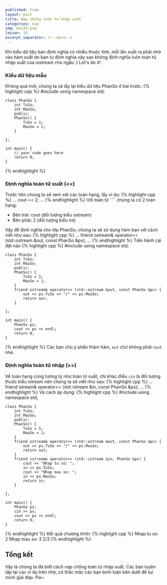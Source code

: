 ```yaml
---
published: true
layout: post
title: Nạp chồng toán tử nhập xuất
categories: oop
img: bai26.png
lesson: 10
excerpt_separator: <!--more-->
---
```

Khi kiểu dữ liệu bạn định nghĩa có nhiều thuộc tính, mỗi lần xuất ra phải nhờ vào hàm xuất do bạn tự định nghĩa vậy sao không định nghĩa luôn toán tử nhập xuất của iostream cho ngầu :) Let's do it! <!--more-->
### Kiểu dữ liệu mẫu
Không quá mới, chúng ta sẽ lấy lại kiểu dữ liệu PhanSo ở bài trước:
{% highlight cpp %}
    #include <iostream>
    using namespace std;
     
    class PhanSo {
    	int TuSo;
    	int MauSo;
    	public:
    	PhanSo() {
    		TuSo = 1;
    		MauSo = 1;
    	}
     
    };
     
    int main() {
    	// your code goes here
    	return 0;
    }
{% endhighlight %}
### Định nghĩa toán tử xuất (<<)
Trước tiên chúng ta sẽ xem xét các toán hạng, lấy ví dụ:
{% highlight cpp %}
	...
  	cout << 2;
  	...
{% endhighlight %}
Với toán tử ```` chúng ta có 2 toán hạng:
  - Bên trái: cout (đối tượng kiểu ostream)
  - Bên phải: 2 (đối tượng kiểu int)

Vậy để định nghĩa cho lớp PhanSo, chúng ta sẽ sử dụng hàm bạn với cách viết như sau:
{% highlight cpp %}
	...
  	friend ostream& operator<< (std::ostream &out, const PhanSo &ps);
  	...
{% endhighlight %}
Tiến hành cài đặt nào
{% highlight cpp %}
    #include <iostream>
    using namespace std;
     
    class PhanSo {
    	int TuSo;
    	int MauSo;
    	public:
    	PhanSo() {
    		TuSo = 1;
    		MauSo = 1;
    	}
    	friend ostream& operator<< (std::ostream &out, const PhanSo &ps) {
    		out << ps.TuSo << "/" << ps.MauSo;
    		return out;
    	}
     
    };
     
    int main() {
    	PhanSo ps;
    	cout << ps << endl;
    	return 0;
    }
{% endhighlight %}
Các bạn chú ý phần thâm hàm, ``out`` chứ không phải ``cout`` nhé.
### Định nghĩa toán tử nhập (>>)
Về toán hạng cũng tương tự như toán tử xuất, chỉ khác điều ``cin`` là đối tượng thuộc kiểu istream nên chúng ta sẽ viết như sau:
{% highlight cpp %}
	...
  	friend istream& operator>> (std::istream &in, const PhanSo &ps);
  	...
{% endhighlight %}
Và cách áp dụng:
{% highlight cpp %}
    #include <iostream>
    using namespace std;
     
    class PhanSo {
    	int TuSo;
    	int MauSo;
    	public:
    	PhanSo() {
    		TuSo = 1;
    		MauSo = 1;
    	}
    	friend ostream& operator<< (std::ostream &out, const PhanSo &ps) {
    		out << ps.TuSo << "/" << ps.MauSo;
    		return out;
    	}
  		friend istream& operator>> (std::istream &in, PhanSo &ps) {
  			cout << "Nhap tu so: ";
  			in >> ps.TuSo;
  			cout << "Nhap mau so: ";
  			in >> ps.MauSo;
  			return in;
  		}
     
    };
     
    int main() {
    	PhanSo ps;
    	cin >> ps;
  		cout << ps << endl;
    	return 0;
    }
{% endhighlight %}
Kết quả chương trình:
{% highlight cpp %}
	Nhap tu so: 2
	Nhap mau so: 3
	2/3
{% endhighlight %}
## Tổng kết
Vậy là chúng ta đã biết cách nạp chồng toán tử nhập xuất. Các bạn luyện tập lại các ví dụ trên nhé, có thắc mắc các bạn bình luận bên dưới để tụi mình giải đáp. Pie~